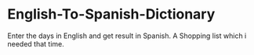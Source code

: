 # English-To-Spanish-Dictionary
Enter the days in English and get result in Spanish.
A Shopping list which i needed that time.
